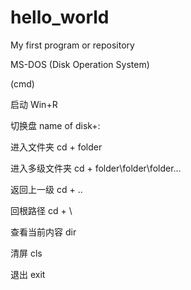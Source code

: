 # hello_world
My first program or repository

MS-DOS (Disk Operation System)

(cmd)

启动                 Win+R

切换盘               name of disk+:

进入文件夹           cd + folder

进入多级文件夹       cd + folder\folder\folder\...

返回上一级           cd + ..

回根路径             cd + \

查看当前内容          dir

清屏                cls

退出                exit
